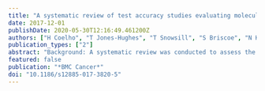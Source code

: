 ```yaml
---
title: "A systematic review of test accuracy studies evaluating molecular micro-satellite instability testing for the detection of individuals with lynch syndrome"
date: 2017-12-01
publishDate: 2020-05-30T12:16:49.461200Z
authors: ["H Coelho", "T Jones-Hughes", "T Snowsill", "S Briscoe", "N Huxley", "IM Frayling", "C Hyde"]
publication_types: ["2"]
abstract: "Background: A systematic review was conducted to assess the diagnostic test accuracy of polymerase chain reaction (PCR)-based microsatellite instability (MSI) testing for identifying Lynch syndrome in patients with colorectal cancer (CRC). Unlike previous reviews, this was based on assessing MSI testing against best practice for the reference standard, and included CRC populations that were unselected, age-limited or high-risk for Lynch syndrome. Methods: Single- and two-gate diagnostic test accuracy studies, or similar, were identified, assessed for inclusion, data extracted and quality appraised by two reviewers according to a pre-specified protocol. Sensitivity of MSI testing was estimated for all included studies. Specificity, likelihood ratios and predictive values were estimated for studies that were not based on high-risk samples. Narrative synthesis was conducted. Results: Nine study samples were included. When MSI-Low results were considered to be negative, sensitivity estimates ranged from 67% (95% CI 47, 83) to 100% (95% CI 94, 100). Three studies contributed to estimates of both sensitivity and specificity, with specificity ranging from 61% (95% CI 57, 65), to 93% (95% CI 89, 95). Good sensitivity was achieved at the expense of specificity. When MSI-L was considered to be positive (effectively lowering the threshold for a positive index test result) sensitivity increased and specificity decreased. Between-study heterogeneity in both the MSI and reference standard testing, combined with the low number of studies contributing to both sensitivity and specificity estimates, precluded pooling by meta-analysis. Conclusions: MSI testing is an effective screening test for Lynch syndrome. However, there is significant uncertainty surrounding what balance of sensitivity and specificity will be achieved in clinical practice and how this relates to specific characteristics of the test (such as the panel of markers used or the thresholds used to denote a positive test)."
featured: false
publication: "*BMC Cancer*"
doi: "10.1186/s12885-017-3820-5"
---
```


